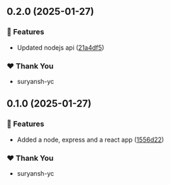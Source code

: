 ## 0.2.0 (2025-01-27)

### 🚀 Features

- Updated nodejs api ([21a4df5](https://github.com/suryansh9315/nxdemo2/commit/21a4df5))

### ❤️ Thank You

- suryansh-yc

## 0.1.0 (2025-01-27)

### 🚀 Features

- Added a node, express and a react app ([1556d22](https://github.com/suryansh9315/nxdemo2/commit/1556d22))

### ❤️ Thank You

- suryansh-yc